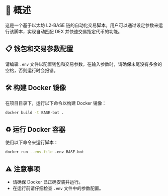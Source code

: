 # 📖 概述

这是一个基于以太坊 L2-BASE 链的自动化交易脚本。用户可以通过设定参数来运行该脚本，实现自动匹配 DEX 并快速交易指定代币的功能。

## 📋 钱包和交易参数配置

请编辑 `.env` 文件以配置钱包和交易参数。在输入参数时，请确保末尾没有多余的空格，否则运行时会报错。

## 🛠️ 构建 Docker 镜像

在项目目录下，运行以下命令以构建 Docker 镜像：

```bash
docker build -t BASE-bot .
```

## ♻️ 运行 Docker 容器

使用以下命令来运行脚本：

```bash
docker run --env-file .env BASE-bot
```

## ⚠️ 注意事项

- 请确保 Docker 已正确安装并运行。
- 在运行前请仔细检查 `.env` 文件中的参数配置。
